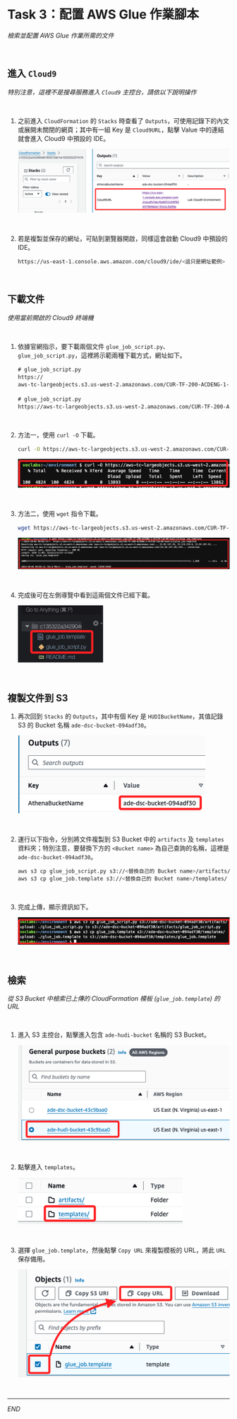 # Task 3：配置 AWS Glue 作業腳本

_檢索並配置 AWS Glue 作業所需的文件_

<br>

## 進入 `Cloud9`

_特別注意，這裡不是搜尋服務進入 `Cloud9` 主控台，請依以下說明操作_

<br>

1. 之前進入 `CloudFormation` 的 `Stacks` 時查看了 `Outputs`，可使用記錄下的內文或展開未關閉的網頁；其中有一組 Key 是 `Cloud9URL`，點擊 Value 中的連結就會進入 Cloud9 中預設的 IDE。

    ![](images/img_17.png)

<br>

2. 若是複製並保存的網址，可貼到瀏覽器開啟，同樣這會啟動 Cloud9 中預設的 IDE。

    ```bash
    https://us-east-1.console.aws.amazon.com/cloud9/ide/<這只是網址範例>
    ```

<br>

## 下載文件

_使用當前開啟的 Cloud9 終端機_

<br>

1. 依據官網指示，要下載兩個文件 `glue_job_script.py`、`glue_job_script.py`，這裡將示範兩種下載方式，網址如下。

    ```html
    # glue_job_script.py
    https://
    aws-tc-largeobjects.s3.us-west-2.amazonaws.com/CUR-TF-200-ACDENG-1-91570/lab-06-hudi/s3/glue_job_script.py

    # glue_job_script.py
    https://aws-tc-largeobjects.s3.us-west-2.amazonaws.com/CUR-TF-200-ACDENG-1-91570/lab-06-hudi/s3/glue_job.template
    ```

<br>

2. 方法一，使用 `curl -O` 下載。

    ```bash
    curl -O https://aws-tc-largeobjects.s3.us-west-2.amazonaws.com/CUR-TF-200-ACDENG-1-91570/lab-06-hudi/s3/glue_job_script.py
    ```

    ![](images/img_16.png)

<br>

3. 方法二，使用 `wget` 指令下載。

    ```bash
    wget https://aws-tc-largeobjects.s3.us-west-2.amazonaws.com/CUR-TF-200-ACDENG-1-91570/lab-06-hudi/s3/glue_job.template
    ```

    ![](images/img_18.png)

<br>

4. 完成後可在左側導覽中看到這兩個文件已經下載。

    ![](images/img_22.png)

<br>

## 複製文件到 S3

1. 再次回到 `Stacks` 的 `Outputs`，其中有個 Key 是 `HUDIBucketName`，其值記錄 S3 的 Bucket 名稱 `ade-dsc-bucket-094adf30`。

    ![](images/img_19.png)

<br>

2. 運行以下指令，分別將文件複製到 S3 Bucket 中的 `artifacts` 及 `templates` 資料夾；特別注意，要替換下方的 `<Bucket name>` 為自己查詢的名稱，這裡是 `ade-dsc-bucket-094adf30`。

    ```bash
    aws s3 cp glue_job_script.py s3://<替換自己的 Bucket name>/artifacts/
    aws s3 cp glue_job.template s3://<替換自己的 Bucket name>/templates/
    ```

<br>

3. 完成上傳，顯示資訊如下。

    ![](images/img_20.png)

<br>

## 檢索

_從 S3 Bucket 中檢索已上傳的 CloudFormation 模板 (`glue_job.template`) 的 URL_

<br>

1. 進入 S3 主控台，點擊進入包含 `ade-hudi-bucket` 名稱的 S3 Bucket。

    ![](images/img_23.png)

<br>

2. 點擊進入 `templates`。

    ![](images/img_24.png)

<br>

3. 選擇 `glue_job.template`，然後點擊 `Copy URL` 來複製模板的 URL，將此 `URL` 保存備用。

    ![](images/img_25.png)

<br>

___

_END_
